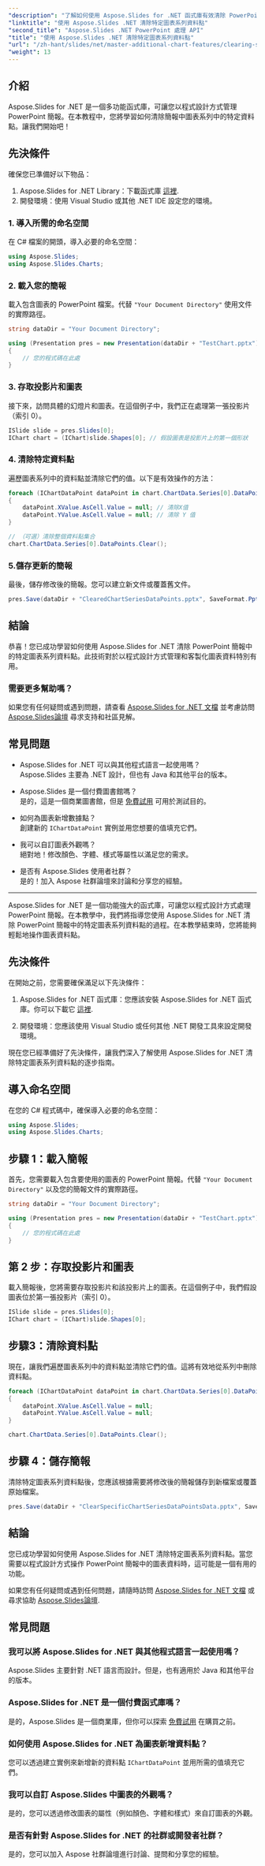 ```yaml
---
"description": "了解如何使用 Aspose.Slides for .NET 函式庫有效清除 PowerPoint 簡報中的特定圖表系列資料點。本綜合教學將引導您逐步完成簡報的載入。"
"linktitle": "使用 Aspose.Slides .NET 清除特定圖表系列資料點"
"second_title": "Aspose.Slides .NET PowerPoint 處理 API"
"title": "使用 Aspose.Slides .NET 清除特定圖表系列資料點"
"url": "/zh-hant/slides/net/master-additional-chart-features/clearing-specific-chart-series-data-points/"
"weight": 13
---
```


## 介紹

Aspose.Slides for .NET 是一個多功能函式庫，可讓您以程式設計方式管理 PowerPoint 簡報。在本教程中，您將學習如何清除簡報中圖表系列中的特定資料點。讓我們開始吧！

## 先決條件

確保您已準備好以下物品：

1. Aspose.Slides for .NET Library：下載函式庫 [這裡](https://releases。aspose.com/slides/net/).
2. 開發環境：使用 Visual Studio 或其他 .NET IDE 設定您的環境。

### 1. 導入所需的命名空間

在 C# 檔案的開頭，導入必要的命名空間：

```csharp
using Aspose.Slides;
using Aspose.Slides.Charts;
```

### 2. 載入您的簡報

載入包含圖表的 PowerPoint 檔案。代替 `"Your Document Directory"` 使用文件的實際路徑。

```csharp
string dataDir = "Your Document Directory";

using (Presentation pres = new Presentation(dataDir + "TestChart.pptx"))
{
    // 您的程式碼在此處
}
```

### 3. 存取投影片和圖表

接下來，訪問具體的幻燈片和圖表。在這個例子中，我們正在處理第一張投影片（索引 0）。

```csharp
ISlide slide = pres.Slides[0];
IChart chart = (IChart)slide.Shapes[0]; // 假設圖表是投影片上的第一個形狀
```

### 4. 清除特定資料點

遍歷圖表系列中的資料點並清除它們的值。以下是有效操作的方法：

```csharp
foreach (IChartDataPoint dataPoint in chart.ChartData.Series[0].DataPoints)
{
    dataPoint.XValue.AsCell.Value = null; // 清除X值
    dataPoint.YValue.AsCell.Value = null; // 清除 Y 值
}

// （可選）清除整個資料點集合
chart.ChartData.Series[0].DataPoints.Clear();
```

### 5.儲存更新的簡報

最後，儲存修改後的簡報。您可以建立新文件或覆蓋舊文件。

```csharp
pres.Save(dataDir + "ClearedChartSeriesDataPoints.pptx", SaveFormat.Pptx);
```

## 結論

恭喜！您已成功學習如何使用 Aspose.Slides for .NET 清除 PowerPoint 簡報中的特定圖表系列資料點。此技術對於以程式設計方式管理和客製化圖表資料特別有用。

### 需要更多幫助嗎？

如果您有任何疑問或遇到問題，請查看 [Aspose.Slides for .NET 文檔](https://reference.aspose.com/slides/net/) 並考慮訪問 [Aspose.Slides論壇](https://forum.aspose.com/) 尋求支持和社區見解。

## 常見問題

- Aspose.Slides for .NET 可以與其他程式語言一起使用嗎？  
  Aspose.Slides 主要為 .NET 設計，但也有 Java 和其他平台的版本。

- Aspose.Slides 是一個付費圖書館嗎？  
  是的，這是一個商業圖書館，但是 [免費試用](https://releases.aspose.com/) 可用於測試目的。

- 如何為圖表新增數據點？  
  創建新的 `IChartDataPoint` 實例並用您想要的值填充它們。

- 我可以自訂圖表外觀嗎？  
  絕對地！修改顏色、字體、樣式等屬性以滿足您的需求。

- 是否有 Aspose.Slides 使用者社群？  
  是的！加入 Aspose 社群論壇來討論和分享您的經驗。

---

Aspose.Slides for .NET 是一個功能強大的函式庫，可讓您以程式設計方式處理 PowerPoint 簡報。在本教學中，我們將指導您使用 Aspose.Slides for .NET 清除 PowerPoint 簡報中的特定圖表系列資料點的過程。在本教學結束時，您將能夠輕鬆地操作圖表資料點。

## 先決條件

在開始之前，您需要確保滿足以下先決條件：

1. Aspose.Slides for .NET 函式庫：您應該安裝 Aspose.Slides for .NET 函式庫。你可以下載它 [這裡](https://releases。aspose.com/slides/net/).

2. 開發環境：您應該使用 Visual Studio 或任何其他 .NET 開發工具來設定開發環境。

現在您已經準備好了先決條件，讓我們深入了解使用 Aspose.Slides for .NET 清除特定圖表系列資料點的逐步指南。

## 導入命名空間

在您的 C# 程式碼中，確保導入必要的命名空間：

```csharp
using Aspose.Slides;
using Aspose.Slides.Charts;
```

## 步驟 1：載入簡報

首先，您需要載入包含要使用的圖表的 PowerPoint 簡報。代替 `"Your Document Directory"` 以及您的簡報文件的實際路徑。

```csharp
string dataDir = "Your Document Directory";

using (Presentation pres = new Presentation(dataDir + "TestChart.pptx"))
{
    // 您的程式碼在此處
}
```

## 第 2 步：存取投影片和圖表

載入簡報後，您將需要存取投影片和該投影片上的圖表。在這個例子中，我們假設圖表位於第一張投影片（索引 0）。

```csharp
ISlide slide = pres.Slides[0];
IChart chart = (IChart)slide.Shapes[0];
```

## 步驟3：清除資料點

現在，讓我們遍歷圖表系列中的資料點並清除它們的值。這將有效地從系列中刪除資料點。

```csharp
foreach (IChartDataPoint dataPoint in chart.ChartData.Series[0].DataPoints)
{
    dataPoint.XValue.AsCell.Value = null;
    dataPoint.YValue.AsCell.Value = null;
}

chart.ChartData.Series[0].DataPoints.Clear();
```

## 步驟 4：儲存簡報

清除特定圖表系列資料點後，您應該根據需要將修改後的簡報儲存到新檔案或覆蓋原始檔案。

```csharp
pres.Save(dataDir + "ClearSpecificChartSeriesDataPointsData.pptx", SaveFormat.Pptx);
```

## 結論

您已成功學習如何使用 Aspose.Slides for .NET 清除特定圖表系列資料點。當您需要以程式設計方式操作 PowerPoint 簡報中的圖表資料時，這可能是一個有用的功能。

如果您有任何疑問或遇到任何問題，請隨時訪問 [Aspose.Slides for .NET 文檔](https://reference.aspose.com/slides/net/) 或尋求協助 [Aspose.Slides論壇](https://forum。aspose.com/).

## 常見問題

### 我可以將 Aspose.Slides for .NET 與其他程式語言一起使用嗎？
Aspose.Slides 主要針對 .NET 語言而設計。但是，也有適用於 Java 和其他平台的版本。

### Aspose.Slides for .NET 是一個付費函式庫嗎？
是的，Aspose.Slides 是一個商業庫，但你可以探索 [免費試用](https://releases.aspose.com/) 在購買之前。

### 如何使用 Aspose.Slides for .NET 為圖表新增資料點？
您可以透過建立實例來新增新的資料點 `IChartDataPoint` 並用所需的值填充它們。

### 我可以自訂 Aspose.Slides 中圖表的外觀嗎？
是的，您可以透過修改圖表的屬性（例如顏色、字體和樣式）來自訂圖表的外觀。

### 是否有針對 Aspose.Slides for .NET 的社群或開發者社群？
是的，您可以加入 Aspose 社群論壇進行討論、提問和分享您的經驗。